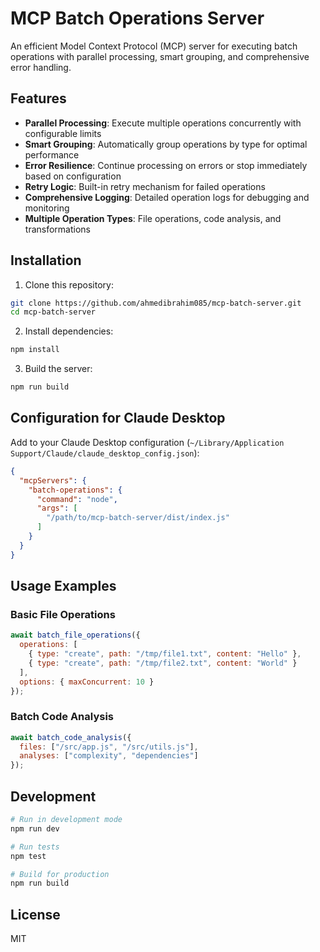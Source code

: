 # MCP Batch Operations Server

An efficient Model Context Protocol (MCP) server for executing batch operations with parallel processing, smart grouping, and comprehensive error handling.

## Features

- **Parallel Processing**: Execute multiple operations concurrently with configurable limits
- **Smart Grouping**: Automatically group operations by type for optimal performance
- **Error Resilience**: Continue processing on errors or stop immediately based on configuration
- **Retry Logic**: Built-in retry mechanism for failed operations
- **Comprehensive Logging**: Detailed operation logs for debugging and monitoring
- **Multiple Operation Types**: File operations, code analysis, and transformations

## Installation

1. Clone this repository:
```bash
git clone https://github.com/ahmedibrahim085/mcp-batch-server.git
cd mcp-batch-server
```

2. Install dependencies:
```bash
npm install
```

3. Build the server:
```bash
npm run build
```

## Configuration for Claude Desktop

Add to your Claude Desktop configuration (`~/Library/Application Support/Claude/claude_desktop_config.json`):

```json
{
  "mcpServers": {
    "batch-operations": {
      "command": "node",
      "args": [
        "/path/to/mcp-batch-server/dist/index.js"
      ]
    }
  }
}
```

## Usage Examples

### Basic File Operations
```javascript
await batch_file_operations({
  operations: [
    { type: "create", path: "/tmp/file1.txt", content: "Hello" },
    { type: "create", path: "/tmp/file2.txt", content: "World" }
  ],
  options: { maxConcurrent: 10 }
});
```

### Batch Code Analysis
```javascript
await batch_code_analysis({
  files: ["/src/app.js", "/src/utils.js"],
  analyses: ["complexity", "dependencies"]
});
```

## Development

```bash
# Run in development mode
npm run dev

# Run tests
npm test

# Build for production
npm run build
```

## License

MIT